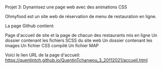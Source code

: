 Projet 3: Dynamisez une page web avec des animations CSS

Ohmyfood est un site web de réservation de menu de restauration en ligne.

La page Github contient:

Page d'accueil de site et la page de chacun des restaurants mis en ligne
Un dossier contenant les fichiers SCSS du site web
Un dossier contenant les images
Un fichier CSS compilé
Un fichier MAP

Voici le lien URL de la page d'accueil: https://quentintch.github.io/QuentinTchanwou_3_20112021/accueil.html